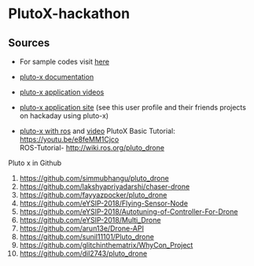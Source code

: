 # PlutoX-hackathon

## Sources

* For sample codes visit [here](https://github.com/DronaAviation/PlutoX-Sample-Codes)

* [pluto-x documentation ](https://drive.google.com/drive/folders/12yho1OL4OuOJdStSYlG2r4aEH-reXx16)

* [pluto-x application videos](https://www.youtube.com/playlist?list=PLmchdkS6advFft2qlFfgqPht_llfsK-zI)

* [pluto-x application site](https://hackaday.io/project/160421-object-tracking-with-a-plutox-drone)
  (see this user profile and their friends projects on hackaday using pluto-x)

* [pluto-x with ros](https://github.com/lakshyapriyadarshi/chaser-drone) and [video](https://www.youtube.com/watch?v=0mkvEO9O9v8)
PlutoX Basic Tutorial: https://youtu.be/e8feMM1Cjco </h>
<br>ROS-Tutorial- http://wiki.ros.org/pluto_drone   



Pluto x in Github
1.  https://github.com/simmubhangu/pluto_drone
2. https://github.com/lakshyapriyadarshi/chaser-drone
3. https://github.com/fayyazpocker/pluto_drone
4. https://github.com/eYSIP-2018/Flying-Sensor-Node
5. https://github.com/eYSIP-2018/Autotuning-of-Controller-For-Drone
6. https://github.com/eYSIP-2018/Multi_Drone
7. https://github.com/arun13e/Drone-API
8. https://github.com/sunil11101/Pluto_drone
9. https://github.com/glitchinthematrix/WhyCon_Project
10. https://github.com/dil2743/pluto_drone
